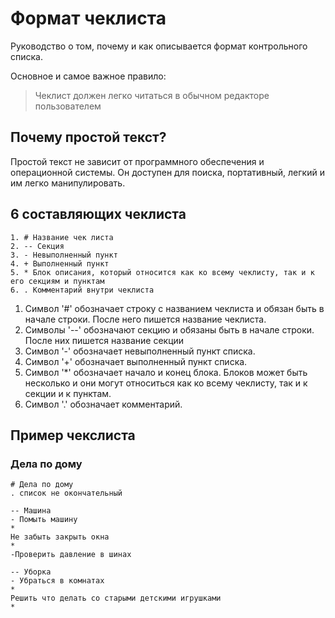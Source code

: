 # Формат чеклиста

Руководство о том, почему и как описывается формат контрольного списка.

Основное и самое важное правило:
> Чеклист должен легко читаться в обычном редакторе пользователем

## Почему простой текст?

Простой текст не зависит от программного обеспечения и операционной системы.
Он доступен для поиска, портативный, легкий и им легко манипулировать.

## 6 составляющих чеклиста

```
1. # Название чек листа
2. -- Секция
3. - Невыполненный пункт
4. + Выполненный пункт
5. * Блок описания, который относится как ко всему чеклисту, так и к его секциям и пунктам
6. . Комментарий внутри чеклиста
```

1. Символ '#' обозначает строку с названием чеклиста и обязан быть в начале строки. После него пишется название
   чеклиста.
2. Символы '--' обозначают секцию и обязаны быть в начале строки. После них пишется название секции
3. Символ '-' обозначает невыполненный пункт списка.
4. Символ '+' обозначает выполненный пункт списка.
5. Символ '*' обозначает начало и конец блока. Блоков может быть несколько и они могут относиться как ко всему чеклисту,
   так и к секции и к пунктам.
6. Символ '.' обозначает комментарий.

## Пример чекслиста

### Дела по дому

```shell
# Дела по дому
. список не окончательный

-- Машина
- Помыть машину
*
Не забыть закрыть окна
*
-Проверить давление в шинах

-- Уборка
- Убраться в комнатах
*
Решить что делать со старыми детскими игрушками
*
```

